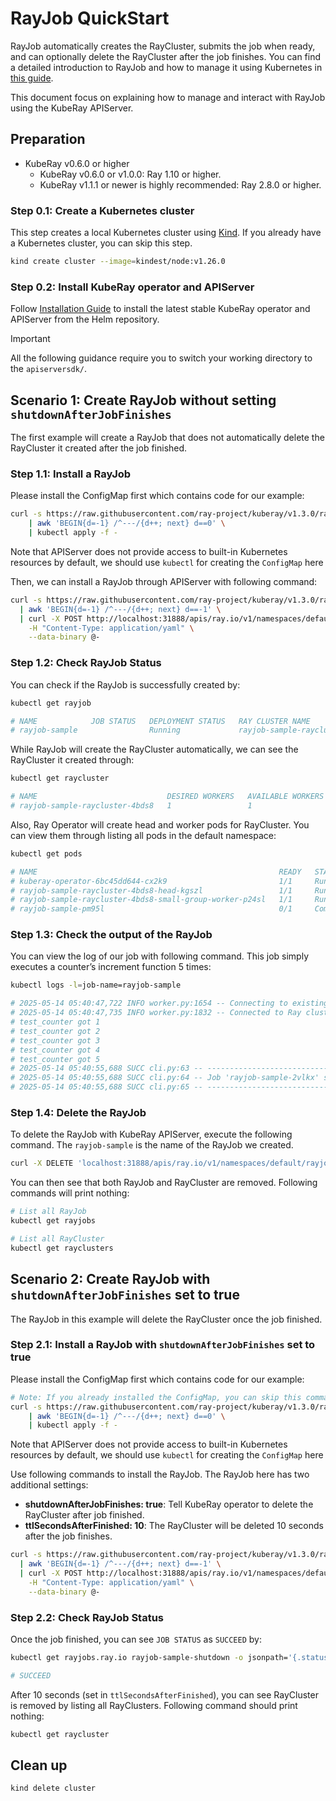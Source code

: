 # RayJob QuickStart

RayJob automatically creates the RayCluster, submits the job when ready, and can optionally delete the RayCluster after the
job finishes. You can find a detailed introduction to RayJob and how to manage it using Kubernetes in [this
guide](https://docs.ray.io/en/latest/cluster/kubernetes/getting-started/rayjob-quick-start.html).

This document focus on explaining how to manage and interact with RayJob using the KubeRay APIServer.

## Preparation

- KubeRay v0.6.0 or higher
  - KubeRay v0.6.0 or v1.0.0: Ray 1.10 or higher.
  - KubeRay v1.1.1 or newer is highly recommended: Ray 2.8.0 or higher.

### Step 0.1: Create a Kubernetes cluster

This step creates a local Kubernetes cluster using [Kind](https://kind.sigs.k8s.io/). If you already have a Kubernetes
cluster, you can skip this step.

```sh
kind create cluster --image=kindest/node:v1.26.0
```

### Step 0.2: Install KubeRay operator and APIServer

Follow [Installation Guide](../Installation.md) to install the latest stable KubeRay operator and APIServer
 from the Helm repository.

> [!IMPORTANT]
> All the following guidance require you to switch your working directory to the `apiserversdk/`.

## Scenario 1: Create RayJob without setting `shutdownAfterJobFinishes`

The first example will create a RayJob that does not automatically delete the RayCluster
it created after the job finished.

### Step 1.1: Install a RayJob

Please install the ConfigMap first which contains code for our example:

```sh
curl -s https://raw.githubusercontent.com/ray-project/kuberay/v1.3.0/ray-operator/config/samples/ray-job.sample.yaml \
    | awk 'BEGIN{d=-1} /^---/{d++; next} d==0' \
    | kubectl apply -f -
```

Note that APIServer does not provide access to built-in Kubernetes resources by default,
we should use `kubectl` for creating the `ConfigMap` here

Then, we can install a RayJob through APIServer with following command:

```sh
curl -s https://raw.githubusercontent.com/ray-project/kuberay/v1.3.0/ray-operator/config/samples/ray-job.sample.yaml \
  | awk 'BEGIN{d=-1} /^---/{d++; next} d==-1' \
  | curl -X POST http://localhost:31888/apis/ray.io/v1/namespaces/default/rayjobs \
    -H "Content-Type: application/yaml" \
    --data-binary @-
```

### Step 1.2: Check RayJob Status

You can check if the RayJob is successfully created by:

```sh
kubectl get rayjob

# NAME            JOB STATUS   DEPLOYMENT STATUS   RAY CLUSTER NAME                 START TIME             END TIME   AGE
# rayjob-sample                Running             rayjob-sample-raycluster-4bds8   2025-05-14T12:40:10Z              28s
```

While RayJob will create the RayCluster automatically, we can see the RayCluster it created through:

```sh
kubectl get raycluster

# NAME                             DESIRED WORKERS   AVAILABLE WORKERS   CPUS   MEMORY   GPUS   STATUS   AGE
# rayjob-sample-raycluster-4bds8   1                 1                   400m   0        0      ready    43s
```

Also, Ray Operator will create head and worker pods for RayCluster. You can view them through listing all pods in the
default namespace:

```sh
kubectl get pods

# NAME                                                      READY   STATUS      RESTARTS   AGE
# kuberay-operator-6bc45dd644-cx2k9                         1/1     Running     0          94m
# rayjob-sample-raycluster-4bds8-head-kgszl                 1/1     Running     0          63s
# rayjob-sample-raycluster-4bds8-small-group-worker-p24sl   1/1     Running     0          63s
# rayjob-sample-pm95l                                       0/1     Completed   0          37s
```

### Step 1.3: Check the output of the RayJob

You can view the log of our job with following command. This job simply executes a counter’s increment function 5
times:

```sh
kubectl logs -l=job-name=rayjob-sample

# 2025-05-14 05:40:47,722 INFO worker.py:1654 -- Connecting to existing Ray cluster at address: 10.244.0.11:6379...
# 2025-05-14 05:40:47,735 INFO worker.py:1832 -- Connected to Ray cluster. View the dashboard at 10.244.0.11:8265
# test_counter got 1
# test_counter got 2
# test_counter got 3
# test_counter got 4
# test_counter got 5
# 2025-05-14 05:40:55,688 SUCC cli.py:63 -- -----------------------------------
# 2025-05-14 05:40:55,688 SUCC cli.py:64 -- Job 'rayjob-sample-2vlkx' succeeded
# 2025-05-14 05:40:55,688 SUCC cli.py:65 -- -----------------------------------
```

### Step 1.4: Delete the RayJob

To delete the RayJob with KubeRay APIServer, execute the following command. The `rayjob-sample` is the name of
the RayJob we created.

```sh
curl -X DELETE 'localhost:31888/apis/ray.io/v1/namespaces/default/rayjobs/rayjob-sample'
```

You can then see that both RayJob and RayCluster are removed. Following commands will
print nothing:

```sh
# List all RayJob
kubectl get rayjobs

# List all RayCluster
kubectl get rayclusters
```

## Scenario 2: Create RayJob with `shutdownAfterJobFinishes` set to true

The RayJob in this example will delete the RayCluster once the job finished.

### Step 2.1: Install a RayJob with `shutdownAfterJobFinishes` set to true

Please install the ConfigMap first which contains code for our example:

```sh
# Note: If you already installed the ConfigMap, you can skip this command
curl -s https://raw.githubusercontent.com/ray-project/kuberay/v1.3.0/ray-operator/config/samples/ray-job.shutdown.yaml \
    | awk 'BEGIN{d=-1} /^---/{d++; next} d==0' \
    | kubectl apply -f -
```

Note that APIServer does not provide access to built-in Kubernetes resources by default,
we should use `kubectl` for creating the `ConfigMap` here

Use following commands to install the RayJob. The RayJob here has two additional settings:

- **shutdownAfterJobFinishes: true**: Tell KubeRay operator to delete the RayCluster after
job finished.
- **ttlSecondsAfterFinished: 10**: The RayCluster will be deleted 10 seconds after the job
finishes.

```sh
curl -s https://raw.githubusercontent.com/ray-project/kuberay/v1.3.0/ray-operator/config/samples/ray-job.shutdown.yaml \
  | awk 'BEGIN{d=-1} /^---/{d++; next} d==-1' \
  | curl -X POST http://localhost:31888/apis/ray.io/v1/namespaces/default/rayjobs \
    -H "Content-Type: application/yaml" \
    --data-binary @-
```

### Step 2.2: Check RayJob Status

Once the job finished, you can see `JOB STATUS` as `SUCCEED` by:

```sh
kubectl get rayjobs.ray.io rayjob-sample-shutdown -o jsonpath='{.status.jobStatus}'

# SUCCEED
```

After 10 seconds (set in `ttlSecondsAfterFinished`), you can see RayCluster is removed by
listing all RayClusters. Following command should print nothing:

```sh
kubectl get raycluster
```

## Clean up

```sh
kind delete cluster
```
